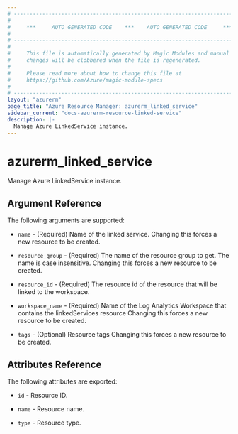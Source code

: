 ```yaml
---
# ----------------------------------------------------------------------------
#
#     ***     AUTO GENERATED CODE    ***    AUTO GENERATED CODE     ***
#
# ----------------------------------------------------------------------------
#
#     This file is automatically generated by Magic Modules and manual
#     changes will be clobbered when the file is regenerated.
#
#     Please read more about how to change this file at
#     https://github.com/Azure/magic-module-specs
#
# ----------------------------------------------------------------------------
layout: "azurerm"
page_title: "Azure Resource Manager: azurerm_linked_service"
sidebar_current: "docs-azurerm-resource-linked-service"
description: |-
  Manage Azure LinkedService instance.
---
```


# azurerm_linked_service

Manage Azure LinkedService instance.


## Argument Reference

The following arguments are supported:

* `name` - (Required) Name of the linked service. Changing this forces a new resource to be created.

* `resource_group` - (Required) The name of the resource group to get. The name is case insensitive. Changing this forces a new resource to be created.

* `resource_id` - (Required) The resource id of the resource that will be linked to the workspace.

* `workspace_name` - (Required) Name of the Log Analytics Workspace that contains the linkedServices resource Changing this forces a new resource to be created.

* `tags` - (Optional) Resource tags Changing this forces a new resource to be created.

## Attributes Reference

The following attributes are exported:

* `id` - Resource ID.

* `name` - Resource name.

* `type` - Resource type.
